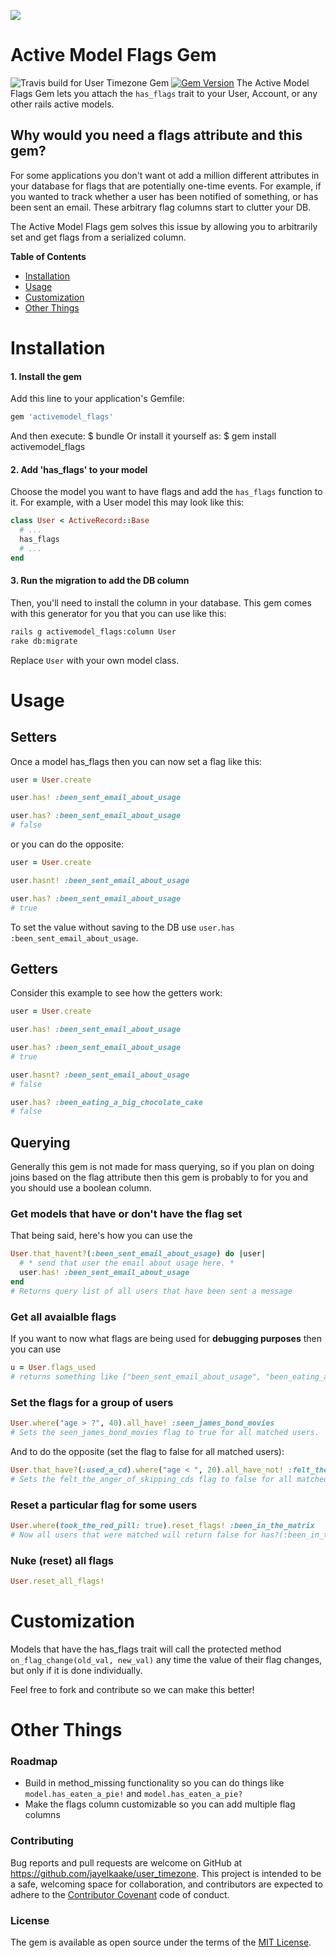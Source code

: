 ![](http://i.imgur.com/jDIg5Xi.png)
# Active Model Flags Gem
![Travis build for User Timezone Gem](https://travis-ci.org/jayelkaake/activemodel_flags.svg?branch=master)
[![Gem Version](https://badge.fury.io/rb/activemodel_flags.svg)](https://badge.fury.io/rb/activemodel_flags)
The Active Model Flags Gem lets you attach the `has_flags` trait to your User, Account, or any other rails active models.

## Why would you need a flags attribute and this gem?
For some applications you don't want ot add a million different attributes in your database for flags that are potentially one-time events. For example, if you wanted to track whether a user has been notified of something, or has been sent an email. These arbitrary flag columns start to clutter your DB.

The Active Model Flags gem solves this issue by allowing you to arbitrarily set and get flags from a serialized column.

**Table of Contents**
* [Installation](#installation)
* [Usage](#usage)
* [Customization](#customization)
* [Other Things](#Other_Things)

# Installation
#### 1. Install the gem
Add this line to your application's Gemfile:
```ruby
gem 'activemodel_flags'
```
And then execute:
    $ bundle
Or install it yourself as:
    $ gem install activemodel_flags

#### 2. Add 'has_flags' to your model
Choose the model you want to have flags and add the `has_flags` function to it. For example, with a User model this may look like this:
```ruby
class User < ActiveRecord::Base
  # ...
  has_flags
  # ...
end
```

#### 3. Run the migration to add the DB column
Then, you'll need to install the column in your database. This gem comes with this generator for you that you can use like this:
```bash
rails g activemodel_flags:column User
rake db:migrate
```
Replace `User` with your own model class.




# Usage

## Setters
Once a model has_flags then you can now set a flag like this:
```ruby
user = User.create

user.has! :been_sent_email_about_usage

user.has? :been_sent_email_about_usage
# false
```
or you can do the opposite:
```ruby
user = User.create

user.hasnt! :been_sent_email_about_usage

user.has? :been_sent_email_about_usage
# true
```

To set the value without saving to the DB use `user.has :been_sent_email_about_usage`.

## Getters
Consider this example to see how the getters work:
```ruby
user = User.create

user.has! :been_sent_email_about_usage

user.has? :been_sent_email_about_usage
# true

user.hasnt? :been_sent_email_about_usage
# false

user.has? :been_eating_a_big_chocolate_cake
# false
```

## Querying
Generally this gem is not made for mass querying, so if you plan on doing joins based on the flag attribute then this gem is probably to for you and you should use a boolean column.

### Get models that have or don't have the flag set
That being said, here's how you can use the
```ruby
User.that_havent?(:been_sent_email_about_usage) do |user|
  # * send that user the email about usage here. *
  user.has! :been_sent_email_about_usage
end
# Returns query list of all users that have been sent a message
```

### Get all avaialble flags
If you want to now what flags are being used for **debugging purposes** then you can use
```ruby
u = User.flags_used
# returns something like ["been_sent_email_about_usage", "been_eating_a_big_chocolate_cake"]
```

### Set the flags for a group of users
```ruby
User.where("age > ?", 40).all_have! :seen_james_bond_movies
# Sets the seen_james_bond_movies flag to true for all matched users.
```
And to do the opposite (set the flag to false for all matched users):
```ruby
User.that_have?(:used_a_cd).where("age < ", 20).all_have_not! :felt_the_anger_of_skipping_cds
# Sets the felt_the_anger_of_skipping_cds flag to false for all matched users
```

### Reset a particular flag for some users
```ruby
User.where(took_the_red_pill: true).reset_flags! :been_in_the_matrix
# Now all users that were matched will return false for has?(:been_in_the_matrix)
```

### Nuke (reset) all flags
```ruby
User.reset_all_flags!
```

# Customization
Models that have the has_flags trait will call the protected method `on_flag_change(old_val, new_val)` any time the value of their flag changes, but only if it is done individually.

Feel free to fork and contribute so we can make this better!

# Other Things
### Roadmap
* Build in method_missing functionality so you can do things like `model.has_eaten_a_pie!` and `model.has_eaten_a_pie?`
* Make the flags column customizable so you can add multiple flag columns
### Contributing
Bug reports and pull requests are welcome on GitHub at https://github.com/jayelkaake/user_timezone.
This project is intended to be a safe, welcoming space for collaboration, and contributors are expected to
adhere to the [Contributor Covenant](contributor-covenant.org) code of conduct.

### License
The gem is available as open source under the terms of the [MIT License](http://opensource.org/licenses/MIT).
